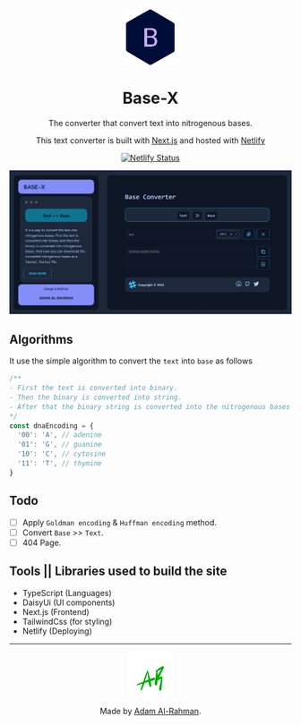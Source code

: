 <div align="center">
  <img alt="Logo" src="public/logo.png" width="100" />
</div>
<h1 align="center">
Base-X
</h1>
<p align="center">The converter that convert text into nitrogenous bases.</p>
<p align="center">
  This text converter is built with <a href="https://nextjs.org/" target="_blank">Next.js</a> and hosted with <a href="https://www.netlify.com/" target="_blank">Netlify</a>
</p>

<p align="center">
  <a href="https://app.netlify.com/sites/atiq-ur-rehaman/deploys" target="_blank">
    <img src="https://api.netlify.com/api/v1/badges/3dff00af-7c9b-4ca9-a190-1dc72e5550e2/deploy-status" alt="Netlify Status" />
  </a>
</p>

![demo](public/base-x.jpg)

## Algorithms

It use the simple algorithm to convert the `text` into `base` as follows

```ts
/**
- First the text is converted into binary.
- Then the binary is converted into string.
- After that the binary string is converted into the nitrogenous bases using the following object(in python dict).
*/
const dnaEncoding = {
  '00': 'A', // adenine
  '01': 'G', // guanine
  '10': 'C', // cytosine
  '11': 'T', // thymine
}
```

## Todo

- [ ] Apply `Goldman encoding` & `Huffman encoding` method.
- [ ] Convert `Base` >> `Text`.
- [ ] 404 Page.

## Tools || Libraries used to build the site

- TypeScript (Languages)
- DaisyUi (UI components)
- Next.js (Frontend)
- TailwindCss (for styling)
- Netlify (Deploying)

---

<div align="center">
  <a href="https://atiq-ur-rehaman.netlify.app"  target="_blank"> <img alt="Logo" src="public/plogo.png" width="80" /></a>
  <p  >Made by <a href="https://atiq-ur-rehaman.netlify.app"  target="_blank">Adam Al-Rahman</a>.</p>
</div>
